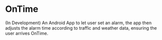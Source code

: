 # OnTime
(In Development) An Android App to let user set an alarm, the app then adjusts the alarm time according to traffic and weather data, ensuring the user arrives OnTime.




  


